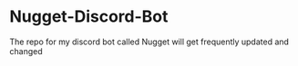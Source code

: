 # Nugget-Discord-Bot
The repo for my discord bot called Nugget will get frequently updated and changed
